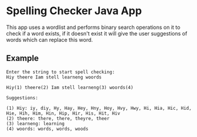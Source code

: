 # Spelling Checker Java App

This app uses a wordlist and performs binary search operations on it to check if a word exists, if it doesn't exist it will give the user suggestions of words which can replace this word.

## Example
```
Enter the string to start spell checking:
Hiy theere Iam stell learneng woords

Hiy(1) theere(2) Iam stell learneng(3) woords(4) 

Suggestions:

(1) Hiy: iy, diy, Hy, Hay, Hey, Hny, Hoy, Hvy, Hwy, Hi, Hia, Hic, Hid, Hie, Hih, Him, Hin, Hip, Hir, His, Hit, Hiv
(2) theere: there, there, theyre, theer
(3) learneng: learning
(4) woords: words, words, woods
```